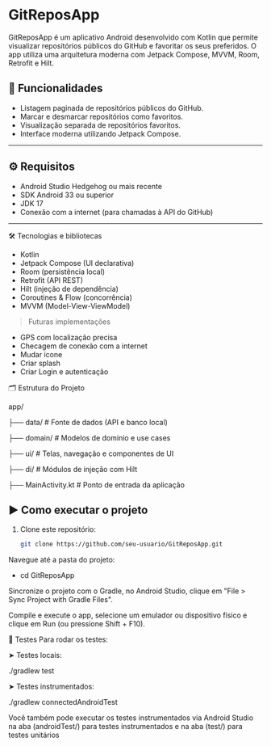 # GitReposApp

GitReposApp é um aplicativo Android desenvolvido com Kotlin que permite visualizar repositórios públicos do GitHub e favoritar os seus preferidos. O app utiliza uma arquitetura moderna com Jetpack Compose, MVVM, Room, Retrofit e Hilt.

## 📱 Funcionalidades

- Listagem paginada de repositórios públicos do GitHub.
- Marcar e desmarcar repositórios como favoritos.
- Visualização separada de repositórios favoritos.
- Interface moderna utilizando Jetpack Compose.

---

## ⚙️ Requisitos

- Android Studio Hedgehog ou mais recente
- SDK Android 33 ou superior
- JDK 17
- Conexão com a internet (para chamadas à API do GitHub)

---

🛠️ Tecnologias e bibliotecas
- Kotlin
- Jetpack Compose (UI declarativa)
- Room (persistência local)
- Retrofit (API REST)
- Hilt (injeção de dependência)
- Coroutines & Flow (concorrência)
- MVVM (Model-View-ViewModel)


> Futuras implementações

- GPS com localização precisa
- Checagem de conexão com a internet
- Mudar ícone
- Criar splash
- Criar Login e autenticação


🗂 Estrutura do Projeto

app/

├── data/           # Fonte de dados (API e banco local)

├── domain/         # Modelos de domínio e use cases

├── ui/             # Telas, navegação e componentes de UI

├── di/             # Módulos de injeção com Hilt

├── MainActivity.kt # Ponto de entrada da aplicação


## ▶️ Como executar o projeto

1. Clone este repositório:

   ```bash
   git clone https://github.com/seu-usuario/GitReposApp.git

Navegue até a pasta do projeto:

- cd GitReposApp

Sincronize o projeto com o Gradle, no Android Studio, clique em "File > Sync Project with Gradle Files".

Compile e execute o app, selecione um emulador ou dispositivo físico e clique em Run (ou pressione Shift + F10).


🧪 Testes
Para rodar os testes:

➤ Testes locais:

./gradlew test

➤ Testes instrumentados:

./gradlew connectedAndroidTest

Você também pode executar os testes instrumentados via Android Studio na aba (androidTest/) para testes instrumentados e na aba (test/) para testes unitários 

